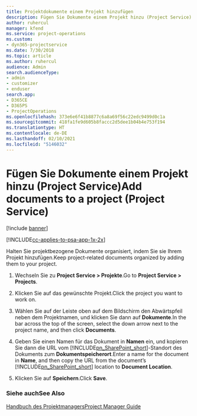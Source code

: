 ```yaml
---
title: Projektdokumente einem Projekt hinzufügen
description: Fügen Sie Dokumente einem Projekt hinzu (Project Service)
author: ruhercul
manager: kfend
ms.service: project-operations
ms.custom:
- dyn365-projectservice
ms.date: 7/30/2018
ms.topic: article
ms.author: ruhercul
audience: Admin
search.audienceType:
- admin
- customizer
- enduser
search.app:
- D365CE
- D365PS
- ProjectOperations
ms.openlocfilehash: 373e6e6f41b8877c6a8a69f56c22edc9499d0c1a
ms.sourcegitcommit: 418fa1fe9d605b8faccc2d5dee1b04b4e753f194
ms.translationtype: HT
ms.contentlocale: de-DE
ms.lasthandoff: 02/10/2021
ms.locfileid: "5146032"
---
```

# <a name="add-documents-to-a-project-project-service"></a><span data-ttu-id="fb32f-103">Fügen Sie Dokumente einem Projekt hinzu (Project Service)</span><span class="sxs-lookup"><span data-stu-id="fb32f-103">Add documents to a project (Project Service)</span></span>

[!include [banner](../includes/psa-now-project-operations.md)]

[!INCLUDE[cc-applies-to-psa-app-1x-2x](../includes/cc-applies-to-psa-app-1x-2x.md)]

<span data-ttu-id="fb32f-104">Halten Sie projektbezogene Dokumente organisiert, indem Sie sie Ihrem Projekt hinzufügen.</span><span class="sxs-lookup"><span data-stu-id="fb32f-104">Keep project-related documents organized by adding them to your project.</span></span>  
  
1. <span data-ttu-id="fb32f-105">Wechseln Sie zu **Project Service > Projekte**.</span><span class="sxs-lookup"><span data-stu-id="fb32f-105">Go to **Project Service > Projects**.</span></span>  
  
2. <span data-ttu-id="fb32f-106">Klicken Sie auf das gewünschte Projekt.</span><span class="sxs-lookup"><span data-stu-id="fb32f-106">Click the project you want to work on.</span></span>  
  
3. <span data-ttu-id="fb32f-107">Wählen Sie auf der Leiste oben auf dem Bildschirm den Abwärtspfeil neben dem Projektnamen, und klicken Sie dann auf **Dokumente**.</span><span class="sxs-lookup"><span data-stu-id="fb32f-107">In the bar across the top of the screen, select the down arrow next to the project name, and then click **Documents**.</span></span>  
  
4. <span data-ttu-id="fb32f-108">Geben Sie einen Namen für das Dokument in **Namen** ein, und kopieren Sie dann die URL vom [!INCLUDE[pn_SharePoint_short](../includes/pn-sharepoint-short.md)]-Standort des Dokuments zum **Dokumentspeicherort**.</span><span class="sxs-lookup"><span data-stu-id="fb32f-108">Enter a name for the document in **Name**,  and then copy the URL from the document’s [!INCLUDE[pn_SharePoint_short](../includes/pn-sharepoint-short.md)] location to **Document Location**.</span></span>  
  
5. <span data-ttu-id="fb32f-109">Klicken Sie auf **Speichern**.</span><span class="sxs-lookup"><span data-stu-id="fb32f-109">Click **Save**.</span></span>  
  
### <a name="see-also"></a><span data-ttu-id="fb32f-110">Siehe auch</span><span class="sxs-lookup"><span data-stu-id="fb32f-110">See Also</span></span>  
 [<span data-ttu-id="fb32f-111">Handbuch des Projektmanagers</span><span class="sxs-lookup"><span data-stu-id="fb32f-111">Project Manager Guide</span></span>](../psa/project-manager-guide.md)
